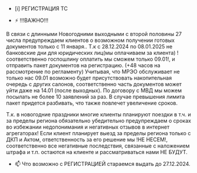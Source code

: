 -  [i] РЕГИСТРАЦИЯ ТС

- ⚡ !!!ВАЖНО!!!
 
В связи с длинными Новогодними выходными с второй половины 27 числа предупреждаем клиентов о возможном получении готовых документов только с 11 января.. Т.к с 28.12.2024 по 08.01.2025 не банковские дни для юридических лиц(мы оплачиваем за клиента) !соответственно госпошлину оплатить мы сможем только 09.01!, и отправить пакет документов на регистрацию. (+48 часов на рассмотрение по регламенту)
Учитывая, что МРЭО обслуживает не только нас 09.01 возможно будет присутствовать накопительная очередь с других салонов, соответственно часть документов может уйти даже на 14.01 (после выходных). По договору с МВД мы можем посылать не более 10 заявлений за раз. В случае превышения лимита пакет придется разбивать, что также повлечет увеличение сроков.

Т.к. в новогодние праздники многие клиенты планируют поездки в т.ч. и за пределы региона обязательно убедительно предупреждаем о сроках во избежании недопонимания и негативных отзывов в интернет агрегаторах! Если клиент планирует выезд за пределы региона только с ДКП и Актом, ответственность за его решение мы !НЕ НЕСЕМ!, соответственно все негативные последствия, связанные с наложением штрафа и т.п. остаются на клиенте и рассматриваться нами НЕ БУДУТ.
   
- 📫 Что возможно с РЕГИСТРАЦИЕЙ стараемся выдать до 27.12.2024.



<!---
Yusovs/Yusovs is a ✨ special ✨ repository because its `README.md` (this file) appears on your GitHub profile.
You can click the Preview link to take a look at your changes.
--->
